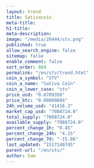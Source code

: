 ```yaml
---
layout: trend
title: Sativacoin
meta-title: 
h1-title: 
meta-description: 
image: "/media/20444/stv.png"
published: true
allow_search_engine: false
sitemap: false
enable_comment: false
sort_order: 869
permalink: "/en/stv/trend.html"
coin_a_symbol: "STV"
coin_a_name: "Sativa Coin"
coin_a_lower_case: "stv"
price_usd: "0.0709356"
price_btc: "0.00000604"
24h_volume_usd: "41416.3"
market_cap_usd: "7088724.0"
total_supply: "7088724.0"
available_supply: "7088724.0"
percent_change_1h: "0.45"
percent_change_24h: "4.15"
percent_change_7d: "-15.86"
last_updated: "1517140745"
parent-url: "/en/stv/"
author: Sam
---
```


